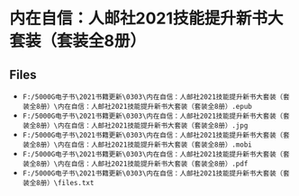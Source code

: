 # 内在自信：人邮社2021技能提升新书大套装（套装全8册）

## Files

- `F:/5000G电子书\2021书籍更新\0303\内在自信：人邮社2021技能提升新书大套装（套装全8册）\内在自信：人邮社2021技能提升新书大套装（套装全8册）.epub`
- `F:/5000G电子书\2021书籍更新\0303\内在自信：人邮社2021技能提升新书大套装（套装全8册）\内在自信：人邮社2021技能提升新书大套装（套装全8册）.jpg`
- `F:/5000G电子书\2021书籍更新\0303\内在自信：人邮社2021技能提升新书大套装（套装全8册）\内在自信：人邮社2021技能提升新书大套装（套装全8册）.mobi`
- `F:/5000G电子书\2021书籍更新\0303\内在自信：人邮社2021技能提升新书大套装（套装全8册）\内在自信：人邮社2021技能提升新书大套装（套装全8册）.pdf`
- `F:/5000G电子书\2021书籍更新\0303\内在自信：人邮社2021技能提升新书大套装（套装全8册）\files.txt`
